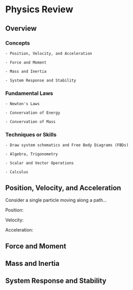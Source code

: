# Physics Review

## Overview

### Concepts
 
    - Position, Velocity, and Acceleration

    - Force and Moment
    
    - Mass and Inertia

    - System Response and Stability

### Fundamental Laws

    - Newton's Laws

    - Convervation of Energy

    - Convervation of Mass


### Techniques or Skills

    - Draw system schematics and Free Body Diagrams (FBDs)

    - Algebra, Trigonometry

    - Scalar and Vector Operations

    - Calculus     


## Position, Velocity, and Acceleration

  Consider a single particle moving along a path...

  Position:

  Velocity:

  Acceleration: 



## Force and Moment

## Mass and Inertia

## System Response and Stability





